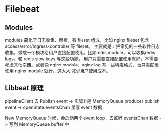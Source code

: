 
# Filebeat

## Modules
modules 简化了日志收集、解析，有 fileset 组成，比如 nginx fileset 包含 access/error/ingress-controller 等 fileset。
主要就是：把常见的一些软件日志收集，做成一个模块给用户直接配置使用。比如redis module，可以收集redis logs，和 redis slow keys 等这些功能，
用户只需要直接配置使用就好，不需要考虑其他东西。或者像 nginx module，nginx log 有一些特定格式，也只需配置使用 nginx module 就行。这大大
减少用户使用成本。



## Libbeat 原理

pipelineClient 去 Publish event -> 实际上是 MemoryQueue producer publish event -> openState.eventsChan 里写 event 数据

New MemoryQueue 时候，会启动两个 event loop，去监听 eventsChan 数据 -> 写到 MemoryQueue buffer 中

